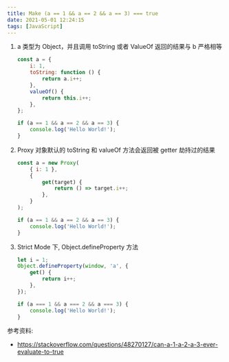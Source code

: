 ```yaml
---
title: Make (a == 1 && a == 2 && a == 3) === true
date: 2021-05-01 12:24:15
tags: [JavaScript]
---
```


1.  a 类型为 Object，并且调用 toString 或者 ValueOf 返回的结果与 b 严格相等

    ```javascript
    const a = {
        i: 1,
        toString: function () {
            return a.i++;
        },
        valueOf() {
            return this.i++;
        },
    };

    if (a == 1 && a == 2 && a == 3) {
        console.log('Hello World!');
    }
    ```

2.  Proxy 对象默认的 toString 和 valueOf 方法会返回被 getter 劫持过的结果

    ```javascript
    const a = new Proxy(
        { i: 1 },
        {
            get(target) {
                return () => target.i++;
            },
        }
    );

    if (a == 1 && a == 2 && a == 3) {
        console.log('Hello World!');
    }
    ```

3.  Strict Mode 下, Object.defineProperty 方法

    ```javascript
    let i = 1;
    Object.defineProperty(window, 'a', {
        get() {
            return i++;
        },
    });

    if (a === 1 && a === 2 && a === 3) {
        console.log('Hello World!');
    }
    ```

参考资料:

-   https://stackoverflow.com/questions/48270127/can-a-1-a-2-a-3-ever-evaluate-to-true
